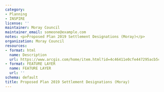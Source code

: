 ```yaml
---
category:
- Planning
- INSPIRE
license: ''
maintainer: Moray Council
maintainer_email: someone@example.com
notes: <p>Proposed Plan 2019 Settlement Designations (Moray)</p>
organization: Moray Council
resources:
- format: html
  name: Description
  url: https://www.arcgis.com/home/item.html?id=4c46411e0cfe447295acb5c95fff862a
- format: FEATURE LAYER
  name: FEATURE LAYER
  url: ''
schema: default
title: Proposed Plan 2019 Settlement Designations (Moray)
---
```

